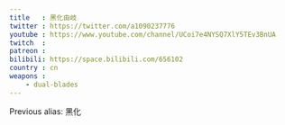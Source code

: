 ```yaml
---
title   : 黑化由岐
twitter : https://twitter.com/a1090237776
youtube : https://www.youtube.com/channel/UCoi7e4NYSQ7XlY5TEv3BnUA
twitch  :
patreon :
bilibili: https://space.bilibili.com/656102
country : cn
weapons :
    - dual-blades
---
```


Previous alias: 黑化
